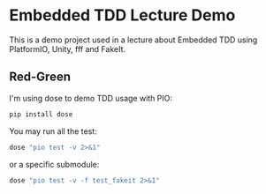 # Embedded TDD Lecture Demo

This is a demo project used in a lecture about Embedded TDD using PlatformIO, Unity, fff and FakeIt.

## Red-Green
I'm using dose to demo TDD usage with PIO:
```bash
pip install dose
```

You may run all the test:
```bash
dose "pio test -v 2>&1"
```

or a specific submodule:
```bash
dose "pio test -v -f test_fakeit 2>&1"
```